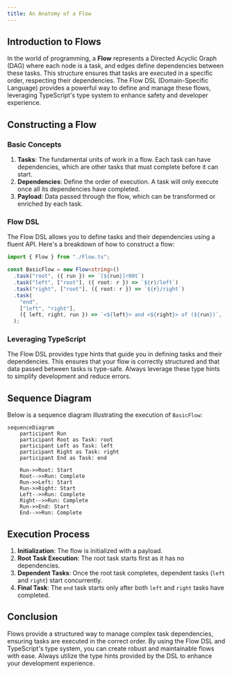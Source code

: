 ```yaml
---
title: An Anatomy of a Flow
---
```


## Introduction to Flows

In the world of programming, a **Flow** represents a Directed Acyclic Graph (DAG) where each node is a task, and edges define dependencies between these tasks. This structure ensures that tasks are executed in a specific order, respecting their dependencies. The Flow DSL (Domain-Specific Language) provides a powerful way to define and manage these flows, leveraging TypeScript's type system to enhance safety and developer experience.

## Constructing a Flow

### Basic Concepts

1. **Tasks**: The fundamental units of work in a flow. Each task can have dependencies, which are other tasks that must complete before it can start.
2. **Dependencies**: Define the order of execution. A task will only execute once all its dependencies have completed.
3. **Payload**: Data passed through the flow, which can be transformed or enriched by each task.

### Flow DSL

The Flow DSL allows you to define tasks and their dependencies using a fluent API. Here's a breakdown of how to construct a flow:

```typescript
import { Flow } from "./Flow.ts";

const BasicFlow = new Flow<string>()
  .task("root", ({ run }) => `[${run}]r00t`)
  .task("left", ["root"], ({ root: r }) => `${r}/left`)
  .task("right", ["root"], ({ root: r }) => `${r}/right`)
  .task(
    "end",
    ["left", "right"],
    ({ left, right, run }) => `<${left}> and <${right}> of (${run})`,
  );
```

### Leveraging TypeScript

The Flow DSL provides type hints that guide you in defining tasks and their dependencies. This ensures that your flow is correctly structured and that data passed between tasks is type-safe. Always leverage these type hints to simplify development and reduce errors.

## Sequence Diagram

Below is a sequence diagram illustrating the execution of `BasicFlow`:

```mermaid
sequenceDiagram
    participant Run
    participant Root as Task: root
    participant Left as Task: left
    participant Right as Task: right
    participant End as Task: end

    Run->>Root: Start
    Root-->>Run: Complete
    Run->>Left: Start
    Run->>Right: Start
    Left-->>Run: Complete
    Right-->>Run: Complete
    Run->>End: Start
    End-->>Run: Complete
```

## Execution Process

1. **Initialization**: The flow is initialized with a payload.
2. **Root Task Execution**: The root task starts first as it has no dependencies.
3. **Dependent Tasks**: Once the root task completes, dependent tasks (`left` and `right`) start concurrently.
4. **Final Task**: The `end` task starts only after both `left` and `right` tasks have completed.

## Conclusion

Flows provide a structured way to manage complex task dependencies, ensuring tasks are executed in the correct order. By using the Flow DSL and TypeScript's type system, you can create robust and maintainable flows with ease. Always utilize the type hints provided by the DSL to enhance your development experience.
